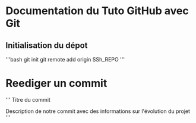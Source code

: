 # Documentation du Tuto GitHub avec Git

## Initialisation du dépot

'''bash
git init
git remote add origin SSh_REPO
'''

# Reediger un commit
'''
Titre du commit

Description de notre commit avec des informations sur l'évolution du projet
'''